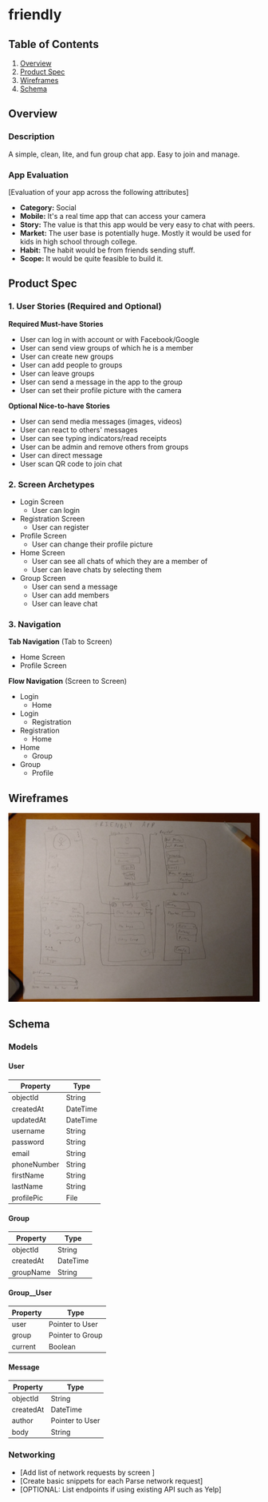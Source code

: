 # friendly

## Table of Contents
1. [Overview](#Overview)
1. [Product Spec](#Product-Spec)
1. [Wireframes](#Wireframes)
2. [Schema](#Schema)

## Overview
### Description
A simple, clean, lite, and fun group chat app. Easy to join and manage.

### App Evaluation
[Evaluation of your app across the following attributes]
- **Category:** Social
- **Mobile:** It's a real time app that can access your camera
- **Story:** The value is that this app would be very easy to chat with peers.
- **Market:** The user base is potentially huge. Mostly it would be used for kids in high school through college. 
- **Habit:** The habit would be from friends sending stuff.
- **Scope:** It would be quite feasible to build it.

## Product Spec

### 1. User Stories (Required and Optional)

**Required Must-have Stories**

* User can log in with account or with Facebook/Google
* User can send view groups of which he is a member
* User can create new groups
* User can add people to groups
* User can leave groups
* User can send a message in the app to the group
* User can set their profile picture with the camera

**Optional Nice-to-have Stories**

* User can send media messages (images, videos)
* User can react to others' messages
* User can see typing indicators/read receipts
* User can be admin and remove others from groups
* User can direct message
* User scan QR code to join chat

### 2. Screen Archetypes

* Login Screen
    * User can login
* Registration Screen
    * User can register
* Profile Screen
    * User can change their profile picture
* Home Screen
    * User can see all chats of which they are a member of
    * User can leave chats by selecting them
* Group Screen
    * User can send a message
    * User can add members
    * User can leave chat

### 3. Navigation

**Tab Navigation** (Tab to Screen)

* Home Screen
* Profile Screen

**Flow Navigation** (Screen to Screen)

* Login
    * Home
* Login
    * Registration
* Registration
    * Home
* Home
    * Group
* Group
    * Profile

## Wireframes
<img src="wireframe.jpg" width=600>

## Schema 
### Models

#### User
   | Property     | Type      |
   | ------------ | --------- |
   | objectId     | String    |
   | createdAt    | DateTime  |
   | updatedAt    | DateTime  |
   | username     | String    |
   | password     | String    |
   | email        | String    |
   | phoneNumber  | String    |
   | firstName    | String    |
   | lastName     | String    |
   | profilePic   | File      |
   
#### Group
   | Property  | Type      |
   | --------- | --------- |
   | objectId  | String    |
   | createdAt | DateTime  |
   | groupName | String    |
   
#### Group__User
   | Property  | Type
   | --------- | ------------------ |
   | user      | Pointer to User    |
   | group     | Pointer to Group   |
   | current   | Boolean            |
   
#### Message
   | Property  | Type            |
   | --------- | --------------- |
   | objectId  | String          |
   | createdAt | DateTime        |
   | author    | Pointer to User |
   | body      | String          |

### Networking
- [Add list of network requests by screen ]
- [Create basic snippets for each Parse network request]
- [OPTIONAL: List endpoints if using existing API such as Yelp]

